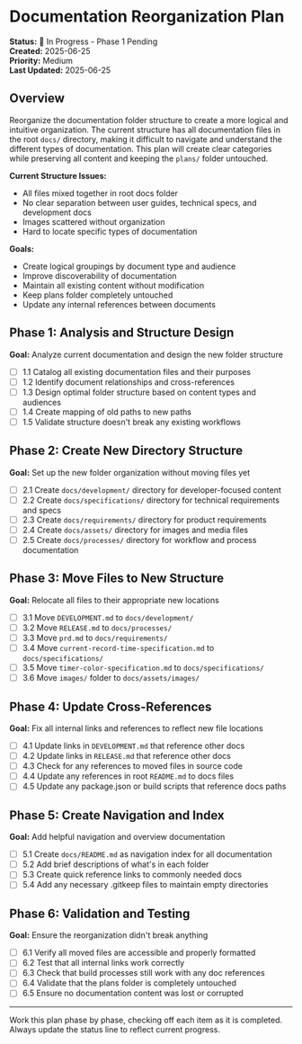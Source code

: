 # Documentation Reorganization Plan

**Status:** 🚧 In Progress - Phase 1 Pending  
**Created:** 2025-06-25  
**Priority:** Medium  
**Last Updated:** 2025-06-25  

## Overview

Reorganize the documentation folder structure to create a more logical and intuitive organization. The current structure has all documentation files in the root `docs/` directory, making it difficult to navigate and understand the different types of documentation. This plan will create clear categories while preserving all content and keeping the `plans/` folder untouched.

**Current Structure Issues:**
- All files mixed together in root docs folder
- No clear separation between user guides, technical specs, and development docs
- Images scattered without organization
- Hard to locate specific types of documentation

**Goals:**
- Create logical groupings by document type and audience
- Improve discoverability of documentation
- Maintain all existing content without modification
- Keep plans folder completely untouched
- Update any internal references between documents

## Phase 1: Analysis and Structure Design
**Goal:** Analyze current documentation and design the new folder structure

- [ ] 1.1 Catalog all existing documentation files and their purposes
- [ ] 1.2 Identify document relationships and cross-references
- [ ] 1.3 Design optimal folder structure based on content types and audiences
- [ ] 1.4 Create mapping of old paths to new paths
- [ ] 1.5 Validate structure doesn't break any existing workflows

## Phase 2: Create New Directory Structure
**Goal:** Set up the new folder organization without moving files yet

- [ ] 2.1 Create `docs/development/` directory for developer-focused content
- [ ] 2.2 Create `docs/specifications/` directory for technical requirements and specs
- [ ] 2.3 Create `docs/requirements/` directory for product requirements
- [ ] 2.4 Create `docs/assets/` directory for images and media files
- [ ] 2.5 Create `docs/processes/` directory for workflow and process documentation

## Phase 3: Move Files to New Structure
**Goal:** Relocate all files to their appropriate new locations

- [ ] 3.1 Move `DEVELOPMENT.md` to `docs/development/`
- [ ] 3.2 Move `RELEASE.md` to `docs/processes/`
- [ ] 3.3 Move `prd.md` to `docs/requirements/`
- [ ] 3.4 Move `current-record-time-specification.md` to `docs/specifications/`
- [ ] 3.5 Move `timer-color-specification.md` to `docs/specifications/`
- [ ] 3.6 Move `images/` folder to `docs/assets/images/`

## Phase 4: Update Cross-References
**Goal:** Fix all internal links and references to reflect new file locations

- [ ] 4.1 Update links in `DEVELOPMENT.md` that reference other docs
- [ ] 4.2 Update links in `RELEASE.md` that reference other docs  
- [ ] 4.3 Check for any references to moved files in source code
- [ ] 4.4 Update any references in root `README.md` to docs files
- [ ] 4.5 Update any package.json or build scripts that reference docs paths

## Phase 5: Create Navigation and Index
**Goal:** Add helpful navigation and overview documentation

- [ ] 5.1 Create `docs/README.md` as navigation index for all documentation
- [ ] 5.2 Add brief descriptions of what's in each folder
- [ ] 5.3 Create quick reference links to commonly needed docs
- [ ] 5.4 Add any necessary .gitkeep files to maintain empty directories

## Phase 6: Validation and Testing
**Goal:** Ensure the reorganization didn't break anything

- [ ] 6.1 Verify all moved files are accessible and properly formatted
- [ ] 6.2 Test that all internal links work correctly
- [ ] 6.3 Check that build processes still work with any doc references
- [ ] 6.4 Validate that the plans folder is completely untouched
- [ ] 6.5 Ensure no documentation content was lost or corrupted

---

Work this plan phase by phase, checking off each item as it is completed. Always update the status line to reflect current progress.